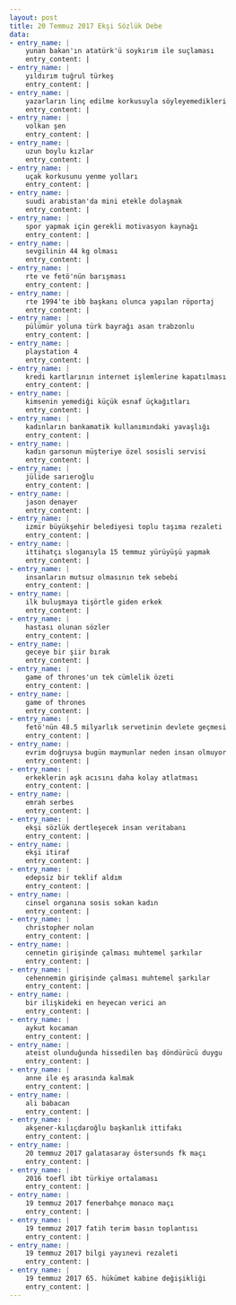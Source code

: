 ```yaml
---
layout: post
title: 20 Temmuz 2017 Ekşi Sözlük Debe
data:
- entry_name: |
    yunan bakan'ın atatürk'ü soykırım ile suçlaması
    entry_content: |
- entry_name: |
    yıldırım tuğrul türkeş
    entry_content: |
- entry_name: |
    yazarların linç edilme korkusuyla söyleyemedikleri
    entry_content: |
- entry_name: |
    volkan şen
    entry_content: |
- entry_name: |
    uzun boylu kızlar
    entry_content: |
- entry_name: |
    uçak korkusunu yenme yolları
    entry_content: |
- entry_name: |
    suudi arabistan'da mini etekle dolaşmak
    entry_content: |
- entry_name: |
    spor yapmak için gerekli motivasyon kaynağı
    entry_content: |
- entry_name: |
    sevgilinin 44 kg olması
    entry_content: |
- entry_name: |
    rte ve fetö'nün barışması
    entry_content: |
- entry_name: |
    rte 1994'te ibb başkanı olunca yapılan röportaj
    entry_content: |
- entry_name: |
    pülümür yoluna türk bayrağı asan trabzonlu
    entry_content: |
- entry_name: |
    playstation 4
    entry_content: |
- entry_name: |
    kredi kartlarının internet işlemlerine kapatılması
    entry_content: |
- entry_name: |
    kimsenin yemediği küçük esnaf üçkağıtları
    entry_content: |
- entry_name: |
    kadınların bankamatik kullanımındaki yavaşlığı
    entry_content: |
- entry_name: |
    kadın garsonun müşteriye özel sosisli servisi
    entry_content: |
- entry_name: |
    jülide sarıeroğlu
    entry_content: |
- entry_name: |
    jason denayer
    entry_content: |
- entry_name: |
    izmir büyükşehir belediyesi toplu taşıma rezaleti
    entry_content: |
- entry_name: |
    ittihatçı sloganıyla 15 temmuz yürüyüşü yapmak
    entry_content: |
- entry_name: |
    insanların mutsuz olmasının tek sebebi
    entry_content: |
- entry_name: |
    ilk buluşmaya tişörtle giden erkek
    entry_content: |
- entry_name: |
    hastası olunan sözler
    entry_content: |
- entry_name: |
    geceye bir şiir bırak
    entry_content: |
- entry_name: |
    game of thrones'un tek cümlelik özeti
    entry_content: |
- entry_name: |
    game of thrones
    entry_content: |
- entry_name: |
    fetö'nün 48.5 milyarlık servetinin devlete geçmesi
    entry_content: |
- entry_name: |
    evrim doğruysa bugün maymunlar neden insan olmuyor
    entry_content: |
- entry_name: |
    erkeklerin aşk acısını daha kolay atlatması
    entry_content: |
- entry_name: |
    emrah serbes
    entry_content: |
- entry_name: |
    ekşi sözlük dertleşecek insan veritabanı
    entry_content: |
- entry_name: |
    ekşi itiraf
    entry_content: |
- entry_name: |
    edepsiz bir teklif aldım
    entry_content: |
- entry_name: |
    cinsel organına sosis sokan kadın
    entry_content: |
- entry_name: |
    christopher nolan
    entry_content: |
- entry_name: |
    cennetin girişinde çalması muhtemel şarkılar
    entry_content: |
- entry_name: |
    cehennemin girişinde çalması muhtemel şarkılar
    entry_content: |
- entry_name: |
    bir ilişkideki en heyecan verici an
    entry_content: |
- entry_name: |
    aykut kocaman
    entry_content: |
- entry_name: |
    ateist olunduğunda hissedilen baş döndürücü duygu
    entry_content: |
- entry_name: |
    anne ile eş arasında kalmak
    entry_content: |
- entry_name: |
    ali babacan
    entry_content: |
- entry_name: |
    akşener-kılıçdaroğlu başkanlık ittifakı
    entry_content: |
- entry_name: |
    20 temmuz 2017 galatasaray östersunds fk maçı
    entry_content: |
- entry_name: |
    2016 toefl ibt türkiye ortalaması
    entry_content: |
- entry_name: |
    19 temmuz 2017 fenerbahçe monaco maçı
    entry_content: |
- entry_name: |
    19 temmuz 2017 fatih terim basın toplantısı
    entry_content: |
- entry_name: |
    19 temmuz 2017 bilgi yayınevi rezaleti
    entry_content: |
- entry_name: |
    19 temmuz 2017 65. hükümet kabine değişikliği
    entry_content: |
---
```


